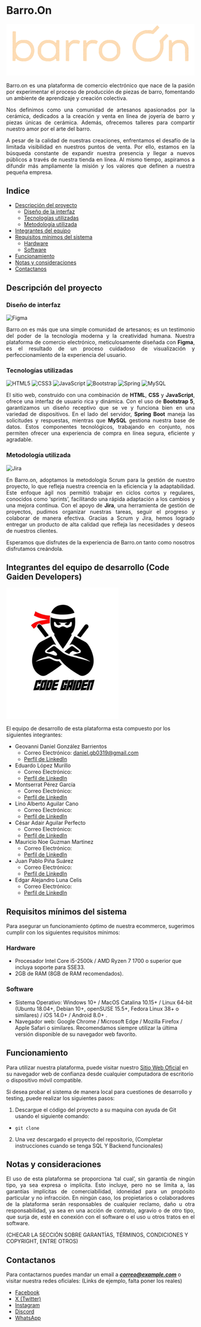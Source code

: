 # Barro.On
![Logo de Barro.On](/frontend/public/assets/barro-Photoroom.png-Photoroom.png)

<p align="justify">Barro.on es una plataforma de comercio electrónico que nace de la pasión por experimentar el proceso de producción de piezas de barro, fomentando un ambiente de aprendizaje y creación colectiva.</p>

<p align="justify">Nos definimos como una comunidad de artesanos apasionados por la cerámica, dedicados a la creación y venta en línea de joyería de barro y piezas únicas de cerámica. Además, ofrecemos talleres para compartir nuestro amor por el arte del barro.</p>

<p align="justify">A pesar de la calidad de nuestras creaciones, enfrentamos el desafío de la limitada visibilidad en nuestros puntos de venta. Por ello, estamos en la búsqueda constante de expandir nuestra presencia y llegar a nuevos públicos a través de nuestra tienda en línea. Al mismo tiempo, aspiramos a difundir más ampliamente la misión y los valores que definen a nuestra pequeña empresa.</p>


## Indice
- [Descripción del proyecto](#descripción-del-proyecto)
  - [Diseño de la interfaz](#diseño-de-interfaz)
  - [Tecnologías utilizadas](#tecnologías-utilizadas)
  - [Metodología utilizada](#metodología-utilizada)   
- [Integrantes del equipo](#integrantes-del-equipo-de-desarrollo-code-gaiden-developers)
- [Requisitos mínimos del sistema](#requisitos-mínimos-del-sistema)
  - [Hardware](#hardware)
  - [Software](#software)  
- [Funcionamiento](#funcionamiento)
- [Notas y consideraciones](#notas-y-consideraciones)
- [Contactanos](#contactanos)


## Descripción del proyecto
### Diseño de interfaz
![Figma](https://img.shields.io/badge/figma-%23F24E1E.svg?style=for-the-badge&logo=figma&logoColor=white)
<p align="justify">Barro.on es más que una simple comunidad de artesanos; es un testimonio del poder de la tecnología moderna y la creatividad humana. Nuestra plataforma de comercio electrónico, meticulosamente diseñada con <b>Figma</b>, es el resultado de un proceso cuidadoso de visualización y perfeccionamiento de la experiencia del usuario.</p>


### Tecnologías utilizadas
![HTML5](https://img.shields.io/badge/html5-%23E34F26.svg?style=for-the-badge&logo=html5&logoColor=white) ![CSS3](https://img.shields.io/badge/css3-%231572B6.svg?style=for-the-badge&logo=css3&logoColor=white) 	![JavaScript](https://img.shields.io/badge/javascript-%23323330.svg?style=for-the-badge&logo=javascript&logoColor=%23F7DF1E) ![Bootstrap](https://img.shields.io/badge/bootstrap-%238511FA.svg?style=for-the-badge&logo=bootstrap&logoColor=white) ![Spring](https://img.shields.io/badge/spring-%236DB33F.svg?style=for-the-badge&logo=spring&logoColor=white) ![MySQL](https://img.shields.io/badge/mysql-4479A1.svg?style=for-the-badge&logo=mysql&logoColor=white)
<p align="justify">El sitio web, construido con una combinación de <b>HTML</b>, <b>CSS</b> y <b>JavaScript</b>, ofrece una interfaz de usuario rica y dinámica. Con el uso de <b>Bootstrap 5</b>, garantizamos un diseño receptivo que se ve y funciona bien en una variedad de dispositivos. En el lado del servidor, <b>Spring Boot</b> maneja las solicitudes y respuestas, mientras que <b>MySQL</b> gestiona nuestra base de datos. Estos componentes tecnológicos, trabajando en conjunto, nos permiten ofrecer una experiencia de compra en línea segura, eficiente y agradable.</p>


### Metodología utilizada
![Jira](https://img.shields.io/badge/jira-%230A0FFF.svg?style=for-the-badge&logo=jira&logoColor=white)
<p align="justify">En Barro.on, adoptamos la metodología Scrum para la gestión de nuestro proyecto, lo que refleja nuestra creencia en la eficiencia y la adaptabilidad. Este enfoque ágil nos permitió trabajar en ciclos cortos y regulares, conocidos como ‘sprints’, facilitando una rápida adaptación a los cambios y una mejora continua. Con el apoyo de <b>Jira</b>, una herramienta de gestión de proyectos, pudimos organizar nuestras tareas, seguir el progreso y colaborar de manera efectiva. Gracias a Scrum y Jira, hemos logrado entregar un producto de alta calidad que refleja las necesidades y deseos de nuestros clientes.</p>


<p align="justify">Esperamos que disfrutes de la experiencia de Barro.on tanto como nosotros disfrutamos creándola.</p>


## Integrantes del equipo de desarrollo (Code Gaiden Developers)
<img src="/frontend/public/assets/Ninja-01.webp" alt="Logo Code Gaiden" width="300px"/>

El equipo de desarrollo de esta plataforma esta compuesto por los siguientes integrantes:

<!-- Agreguen los medios de contacto que ustedes quieran. -->
- Geovanni Daniel González Barrientos  
  - Correo Electrónico: daniel.gb0319@gmail.com
  - [Perfil de LinkedIn](https://www.linkedin.com/in/gdaniel-gonzalezb/)
- Eduardo López Murillo
  - Correo Electrónico: 
  - [Perfil de LinkedIn]()
- Montserrat Pérez García
  - Correo Electrónico: 
  - [Perfil de LinkedIn]()
- Lino Alberto Aguilar Cano
  - Correo Electrónico: 
  - [Perfil de LinkedIn]()
- César Adair Aguilar Perfecto
  - Correo Electrónico: 
  - [Perfil de LinkedIn]()
- Mauricio Noe Guzman Martinez
  - Correo Electrónico: 
  - [Perfil de LinkedIn]()
- Juan Pablo Piña Suárez
  - Correo Electrónico: 
  - [Perfil de LinkedIn]()
- Edgar Alejandro Luna Celis
  - Correo Electrónico: 
  - [Perfil de LinkedIn]()


## Requisitos mínimos del sistema
Para asegurar un funcionamiento óptimo de nuestra ecommerce, sugerimos cumplir con los siguientes requisitos mínimos:

### Hardware
- Procesador Intel Core i5-2500k / AMD Ryzen 7 1700 o superior que incluya soporte para SSE33.
- 2GB de RAM (8GB de RAM recomendados).

### Software
- Sistema Operativo: Windows 10+ / MacOS Catalina 10.15+ / Linux 64-bit (Ubuntu 18.04+, Debian 10+, openSUSE 15.5+, Fedora Linux 38+ o similares) / iOS 14.0+ / Android 8.0+ .
- Navegador web: Google Chrome / Microsoft Edge / Mozilla Firefox / Apple Safari o similares. Recomendamos siempre utilizar la última versión disponible de su navegador web favorito.


## Funcionamiento
Para utilizar nuestra plataforma, puede visitar nuestro [Sitio Web Oficial](https://cdn.dribbble.com/users/10336/screenshots/2607763/404-chicken.gif) en su navegador web de confianza desde cualquier computadora de escritorio o dispositivo móvil compatible.

<!-- PONER OPCIONES PARA DESARROLLADORES (GIT CLONE, ABRIR INDEX.HTML, INSTALAR MYSQL, ETC) -->
Si desea probar el sistema de manera local para cuestiones de desarrollo y testing, puede realizar los siguientes pasos:
1. Descargue el código del proyecto a su maquina con ayuda de Git usando el siguiente comando:
  - `git clone `  
2. Una vez descargado el proyecto del repositorio, (Completar instrucciones cuando se tenga SQL Y Backend funcionales)


## Notas y consideraciones 
<p align="justify">El uso de esta plataforma se proporciona ‘tal cual’, sin garantía de ningún tipo, ya sea expresa o implícita. Esto incluye, pero no se limita a, las garantías implícitas de comerciabilidad, idoneidad para un propósito particular y no infracción. En ningún caso, los propietarios o colaboradores de la plataforma serán responsables de cualquier reclamo, daño u otra responsabilidad, ya sea en una acción de contrato, agravio o de otro tipo, que surja de, esté en conexión con el software o el uso u otros tratos en el software.</p> (CHECAR LA SECCIÓN SOBRE GARANTÍAS, TÉRMINOS, CONDICIONES Y COPYRIGHT, ENTRE OTROS)


## Contactanos
Para contactarnos puedes mandar un email a ***correo@example.com*** o visitar nuestra redes oficiales: (Links de ejemplo, falta poner los reales)
  - [Facebook](https://cdn.svgator.com/images/2024/04/walking-investigator-animation-in-404-error-page.gif)
  - [X (Twitter)](https://cdn.dribbble.com/users/1138875/screenshots/4669703/404_animation.gif)
  - [Instagram](https://www.scopycode.com/includes/images/blog/error_404.gif)
  - [Discord](https://freefrontend.com/assets/img/html-funny-404-pages/SVG-Animation-404-Page.gif)
  - [WhatsApp](https://user.credo.science/user-interface/404.gif)
